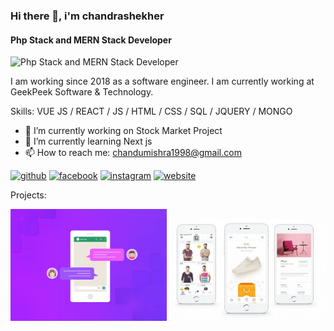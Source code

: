 ### Hi there 👋, i'm chandrashekher
#### Php Stack and MERN Stack Developer
![Php Stack and MERN Stack Developer](https://media-exp2.licdn.com/dms/image/C4D16AQGe2GQ49VvBIg/profile-displaybackgroundimage-shrink_200_800/0/1658045481606?e=1663804800&v=beta&t=q5ztJEGSy1jvF4JjRRUrGGpKGuM-SvD-bXY222y6U3A)

I am working since 2018 as a software engineer.
I am currently working at GeekPeek Software & Technology.

Skills: VUE JS / REACT / JS / HTML / CSS / SQL / JQUERY / MONGO

- 🔭 I’m currently working on Stock Market Project 
- 🌱 I’m currently learning Next js 
- 📫 How to reach me: chandumishra1998@gmail.com 


[<img src='https://cdn.jsdelivr.net/npm/simple-icons@3.0.1/icons/github.svg' alt='github' height='40'>](https://github.com/https://github.com/chandrashekhermishra)  [<img src='https://cdn.jsdelivr.net/npm/simple-icons@3.0.1/icons/facebook.svg' alt='facebook' height='40'>](https://www.facebook.com/https://www.facebook.com/chandu.mishra.923519)  [<img src='https://cdn.jsdelivr.net/npm/simple-icons@3.0.1/icons/instagram.svg' alt='instagram' height='40'>](https://www.instagram.com/https://www.instagram.com/c_shekher_mishra//)  [<img src='https://cdn.jsdelivr.net/npm/simple-icons@3.0.1/icons/icloud.svg' alt='website' height='40'>](http://www.geekpeek.in/)  

Projects:

<img src="https://github.com/chandrashekhermishra/chandrashekhermishra/blob/main/1%20mLE5ZxhtATxrwh20SL2Tlg.png" width="250" />
<img src="https://github.com/chandrashekhermishra/chandrashekhermishra/blob/main/tild3633-3336-4233-b761-353238323066__6638__ecommercemain.jpg" width="250" />
